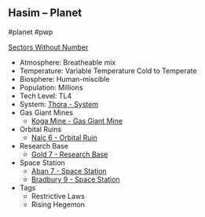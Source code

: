 ## Hasim &ndash; Planet

#planet #pwp

[Sectors Without Number](https://sectorswithoutnumber.com/sector/bfDcBzTtgpeyLUfwzjio/planet/GiFEfGe8qrh2MHYPLifw)

- Atmosphere: Breatheable mix
- Temperature: Variable Temperature Cold to  Temperate
- Biosphere: Human-miscible
- Population: Millions
- Tech Level: TL4
- System: [Thora - System](Thora%20-%20System.md)
- Gas Giant Mines
	- [Koga Mine - Gas Giant Mine](Koga%20Mine%20-%20Gas%20Giant%20Mine.md)
- Orbital Ruins
	- [Naic 6 - Orbital Ruin](Naic%206%20-%20Orbital%20Ruin.md)
- Research Base
   - [Gold 7 - Research Base](Gold%207%20-%20Research%20Base.md)
- Space Station
   - [Aban 7 - Space Station](Aban%207%20-%20Space%20Station.md)
   - [Bradbury 9 - Space Station](Bradbury%209%20-%20Space%20Station.md)
- Tags
   - Restrictive Laws
   - Rising Hegemon

